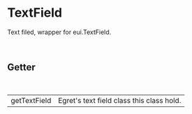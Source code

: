 <!--
   - $File: TextField.html $
   - $Date: 2018-11-18 21:25:29 $
   - $Revision: $
   - $Creator: Jen-Chieh Shen $
   - $Notice: See LICENSE.txt for modification and distribution information
   -                   Copyright © 2018 by Shen, Jen-Chieh $
-->


<div id="content-header">
  <h1>TextField</h1>
</div>

<p>
  Text filed, wrapper for eui.TextField.
</p>


<br/>
<h2>Getter</h2>
<br/>

<table>
  <tr>
    <td>getTextField</td>
    <td>Egret's text field class this class hold.</td>
  </tr>
</table>
